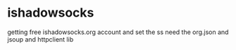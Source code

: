 # ishadowsocks
getting free ishadowsocks.org account and set the ss
need the org.json and jsoup and httpclient lib
